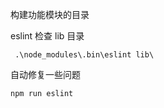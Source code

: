 构建功能模块的目录

eslint 检查 lib 目录
```
 .\node_modules\.bin\eslint lib\
```

自动修复一些问题
```
npm run eslint
```